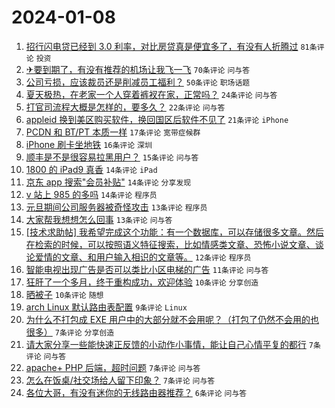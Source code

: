 # 2024-01-08

1. [招行闪电贷已经到 3.0 利率，对比房贷真是便宜多了，有没有人折腾过](https://www.v2ex.com/t/1006684) `81条评论` `投资`
1. [✈要到期了，有没有推荐的机场让我飞一飞](https://www.v2ex.com/t/1006676) `70条评论` `问与答`
1. [公司亏损，应该裁员还是削减员工福利？](https://www.v2ex.com/t/1006675) `50条评论` `职场话题`
1. [夏天极热，在老家一个人穿着裤衩在家，正常吗？](https://www.v2ex.com/t/1006674) `24条评论` `问与答`
1. [打官司流程大概是怎样的，要多久？](https://www.v2ex.com/t/1006698) `22条评论` `问与答`
1. [appleid 换到美区购买软件，换回国区后软件不见了](https://www.v2ex.com/t/1006688) `21条评论` `iPhone`
1. [PCDN 和 BT/PT 本质一样](https://www.v2ex.com/t/1006664) `17条评论` `宽带症候群`
1. [iPhone 刷卡坐地铁](https://www.v2ex.com/t/1006744) `16条评论` `深圳`
1. [顺丰是不是很容易拉黑用户？](https://www.v2ex.com/t/1006713) `15条评论` `问与答`
1. [1800 的 iPad9 真香](https://www.v2ex.com/t/1006751) `14条评论` `iPad`
1. [京东 app 搜索"会员补贴"](https://www.v2ex.com/t/1006714) `14条评论` `分享发现`
1. [v 站上 985 的多吗](https://www.v2ex.com/t/1006692) `14条评论` `程序员`
1. [元旦期间公司服务器被奇怪攻击](https://www.v2ex.com/t/1006683) `13条评论` `程序员`
1. [大家帮我想想怎么回事](https://www.v2ex.com/t/1006666) `13条评论` `问与答`
1. [[技术求助帖] 我希望完成这个功能：有一个数据库，可以存储很多文章。然后在检索的时候，可以按照语义特征搜索，比如情感类文章、恐怖小说文章、谈论爱情的文章、和用户输入相识的文章等。](https://www.v2ex.com/t/1006725) `12条评论` `程序员`
1. [智能电视出现广告是否可以类比小区电梯的广告](https://www.v2ex.com/t/1006672) `11条评论` `问与答`
1. [狂肝了一个多月，终于重构成功，欢迎体验](https://www.v2ex.com/t/1006678) `10条评论` `分享创造`
1. [晒被子](https://www.v2ex.com/t/1006662) `10条评论` `随想`
1. [arch Linux 默认路由表配置](https://www.v2ex.com/t/1006682) `9条评论` `Linux`
1. [为什么不打包成 EXE 用户中的大部分就不会用呢？（打包了仍然不会用的也很多）](https://www.v2ex.com/t/1006736) `7条评论` `分享创造`
1. [请大家分享一些能快速正反馈的小动作小事情，能让自己心情平复的都行](https://www.v2ex.com/t/1006734) `7条评论` `问与答`
1. [apache+ PHP 后端，超时问题](https://www.v2ex.com/t/1006723) `7条评论` `问与答`
1. [怎么在饭桌/社交场给人留下印象？](https://www.v2ex.com/t/1006720) `7条评论` `问与答`
1. [各位大哥，有没有迷你的无线路由器推荐？](https://www.v2ex.com/t/1006691) `6条评论` `问与答`
